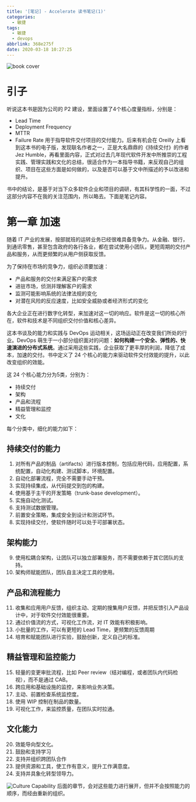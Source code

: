 ```yaml
---
title: '[笔记] - Accelerate 读书笔记(1)'
categories:
  - 敏捷
tags:
  - 敏捷
  - devops
abbrlink: 368e275f
date: 2020-03-18 10:27:25
---
```


![book cover](
https://mrz-blog.oss-cn-beijing.aliyuncs.com/acc_001.jpeg)
# 引子
听说这本书是因为公司的 P2 建设，里面设置了4个核心度量指标，分别是：
 - Lead Time
 - Deployment Frequency
 - MTTR
 - Failure Rate
用于指导软件交付项目的交付能力。后来有机会在 Oreilly 上看到这本书的电子版，发现联名作者之一，正是大名鼎鼎的《持续交付》的作者 Jez Humble，再看里面内容，正式对过去几年现代软件开发中所推崇的工程实践、管理实践和文化的总结，很适合作为一本指导书籍，来反观自己的组织、项目在这些方面是如何做的，以及是否可以基于文中所描述的予以改进和提升。

书中的结论，是基于对当下众多软件企业和项目的调研，有其科学性的一面，不过这部分内容不在我的关注范围内，所以略去。下面是笔记内容。

<!--more-->

# 第一章 加速
随着 IT 产业的发展，按部就班的运转业务已经很难具备竞争力。从金融、银行，到通讯零售，甚至包含政府的各行各业，都在尝试使用小团队，更短周期的交付产品和服务，从而更频繁的从用户侧获取反馈。

为了保持在市场的竞争力，组织必须要加速：

 -  产品和服务的交付来满足客户的需求
 - 进驻市场，侦测并理解客户的需求
 - 监测可能影响系统的法律法规的变化
 - 对潜在风险的反应速度，比如安全威胁或者经济形式的变化

各大企业正在进行数字化转型，来加速对这一切的响应。软件是这一切的核心所在，软件和技术是不同组织交付价值和核心差异。

这本书谈及的能力和实践与 DevOps 运动相关，这场运动正在改变我们所处的行业。DevOps 萌生于一小部分组织面对的问题：**如何构建一个安全、弹性的、快速演进的分布式系统**。通过采用这些实践，企业获取了更丰厚的利润，降低了成本，加速的交付。书中定义了 24 个核心的能力来驱动软件交付效能的提升，以此改变组织的效能。

这 24 个核心能力分为5类，分别为：

 - 持续交付
 - 架构
 - 产品和流程
 - 精益管理和监控
 - 文化

每个分类中，细化的能力如下：

## 持续交付的能力
1. 对所有产品的制品（artifacts）进行版本控制，包括应用代码，应用配置，系统配置，自动化构建、测试脚本，环境配置。
2. 自动化部署流程，完全不需要手动干预。
3. 实现持续集成，从代码提交到包的构建。
4. 使用基于主干的开发策略（trunk-base development）。
5. 实施自动化测试。
6. 支持测试数据管理。
7. 前置安全策略，集成安全到设计和测试环节。
8. 实现持续交付，使软件随时可以处于可部署状态。

## 架构能力
9. 使用松耦合架构，让团队可以独立部署服务，而不需要依赖于其它团队的支持。
10. 架构师赋能团队，团队自主决定工具的使用。

## 产品和流程能力
11. 收集和应用用户反馈，组织主动、定期的搜集用户反馈，并把反馈引入产品设计中，对于软件交付效能很重要。
12. 通过价值流的方式，可视化工作流，对 IT 效能有积极影响。
13. 小批量的工作，可以有更短的 Lead Time，更频繁的反馈周期
14. 培育和赋能团队进行实验，鼓励创新，定义自己的标准。

## 精益管理和监控能力
15. 轻量的变更审批流程，比如 Peer review（结对编程，或者团队内代码检视），而不是通过 CAB。
16. 跨应用和基础设施的监控，来影响业务决策。
17. 主动、前置检查系统监控度。
18. 使用 WIP 控制在制品的数量。
19. 可视化工作，来监控质量，在团队实时拉通。

## 文化能力
20. 效能导向型文化。
21. 鼓励和支持学习
22. 支持并组织跨团队合作
23. 提供资源和工具，使工作有意义，提升工作满意度。
24. 支持并具象化转型领导力。

![Culture Capability](
https://mrz-blog.oss-cn-beijing.aliyuncs.com/acc_002.jpg)
后面的章节，会对这些能力进行展开，但并不会按照能力的顺序，而经由重新的组织。